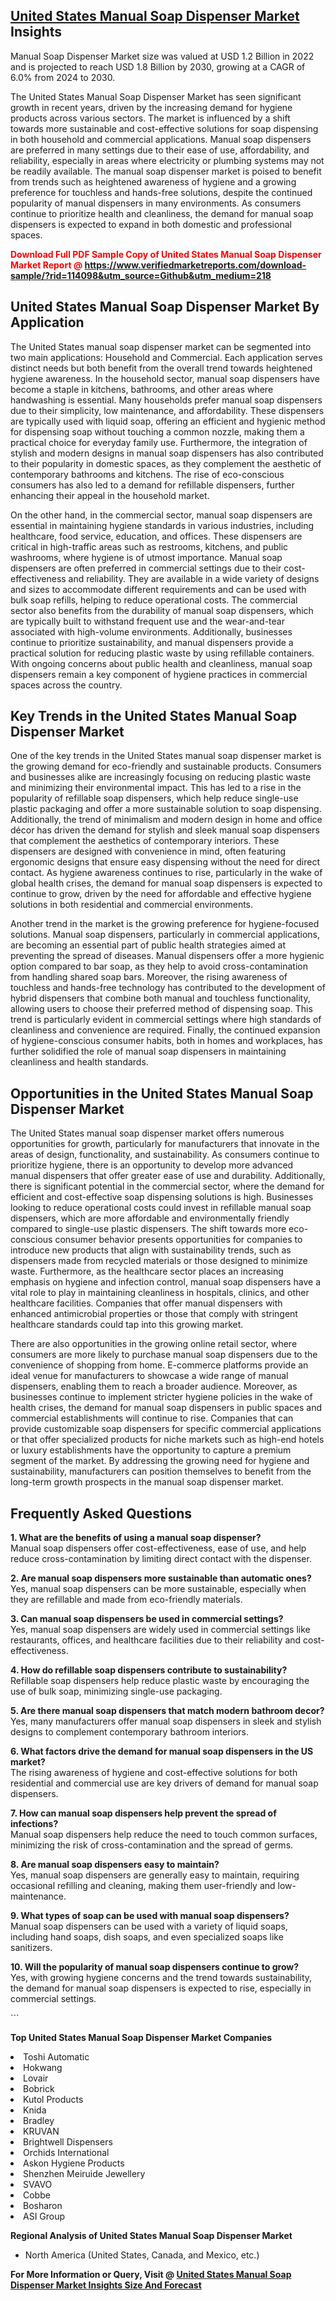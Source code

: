 <h2><a href="https://www.verifiedmarketreports.com/download-sample/?rid=114098&amp;utm_source=Github&amp;utm_medium=218" target="_blank">United States Manual Soap Dispenser Market</a> Insights</h2><p>Manual Soap Dispenser Market size was valued at USD 1.2 Billion in 2022 and is projected to reach USD 1.8 Billion by 2030, growing at a CAGR of 6.0% from 2024 to 2030.</p><p> <p>The United States Manual Soap Dispenser Market has seen significant growth in recent years, driven by the increasing demand for hygiene products across various sectors. The market is influenced by a shift towards more sustainable and cost-effective solutions for soap dispensing in both household and commercial applications. Manual soap dispensers are preferred in many settings due to their ease of use, affordability, and reliability, especially in areas where electricity or plumbing systems may not be readily available. The manual soap dispenser market is poised to benefit from trends such as heightened awareness of hygiene and a growing preference for touchless and hands-free solutions, despite the continued popularity of manual dispensers in many environments. As consumers continue to prioritize health and cleanliness, the demand for manual soap dispensers is expected to expand in both domestic and professional spaces. <strong><p><span class=""><span style="color: #ff0000;"><strong>Download Full PDF Sample Copy of United States Manual Soap Dispenser Market Report</strong> @ </span><a href="https://www.verifiedmarketreports.com/download-sample/?rid=114098&amp;utm_source=Github&amp;utm_medium=218" target="_blank">https://www.verifiedmarketreports.com/download-sample/?rid=114098&amp;utm_source=Github&amp;utm_medium=218</a></span></p></strong></p> <h2>United States Manual Soap Dispenser Market By Application</h2> <p>The United States manual soap dispenser market can be segmented into two main applications: Household and Commercial. Each application serves distinct needs but both benefit from the overall trend towards heightened hygiene awareness. In the household sector, manual soap dispensers have become a staple in kitchens, bathrooms, and other areas where handwashing is essential. Many households prefer manual soap dispensers due to their simplicity, low maintenance, and affordability. These dispensers are typically used with liquid soap, offering an efficient and hygienic method for dispensing soap without touching a common nozzle, making them a practical choice for everyday family use. Furthermore, the integration of stylish and modern designs in manual soap dispensers has also contributed to their popularity in domestic spaces, as they complement the aesthetic of contemporary bathrooms and kitchens. The rise of eco-conscious consumers has also led to a demand for refillable dispensers, further enhancing their appeal in the household market. <p>On the other hand, in the commercial sector, manual soap dispensers are essential in maintaining hygiene standards in various industries, including healthcare, food service, education, and offices. These dispensers are critical in high-traffic areas such as restrooms, kitchens, and public washrooms, where hygiene is of utmost importance. Manual soap dispensers are often preferred in commercial settings due to their cost-effectiveness and reliability. They are available in a wide variety of designs and sizes to accommodate different requirements and can be used with bulk soap refills, helping to reduce operational costs. The commercial sector also benefits from the durability of manual soap dispensers, which are typically built to withstand frequent use and the wear-and-tear associated with high-volume environments. Additionally, businesses continue to prioritize sustainability, and manual dispensers provide a practical solution for reducing plastic waste by using refillable containers. With ongoing concerns about public health and cleanliness, manual soap dispensers remain a key component of hygiene practices in commercial spaces across the country.</p> <h2>Key Trends in the United States Manual Soap Dispenser Market</h2> <p>One of the key trends in the United States manual soap dispenser market is the growing demand for eco-friendly and sustainable products. Consumers and businesses alike are increasingly focusing on reducing plastic waste and minimizing their environmental impact. This has led to a rise in the popularity of refillable soap dispensers, which help reduce single-use plastic packaging and offer a more sustainable solution to soap dispensing. Additionally, the trend of minimalism and modern design in home and office décor has driven the demand for stylish and sleek manual soap dispensers that complement the aesthetics of contemporary interiors. These dispensers are designed with convenience in mind, often featuring ergonomic designs that ensure easy dispensing without the need for direct contact. As hygiene awareness continues to rise, particularly in the wake of global health crises, the demand for manual soap dispensers is expected to continue to grow, driven by the need for affordable and effective hygiene solutions in both residential and commercial environments. <p>Another trend in the market is the growing preference for hygiene-focused solutions. Manual soap dispensers, particularly in commercial applications, are becoming an essential part of public health strategies aimed at preventing the spread of diseases. Manual dispensers offer a more hygienic option compared to bar soap, as they help to avoid cross-contamination from handling shared soap bars. Moreover, the rising awareness of touchless and hands-free technology has contributed to the development of hybrid dispensers that combine both manual and touchless functionality, allowing users to choose their preferred method of dispensing soap. This trend is particularly evident in commercial settings where high standards of cleanliness and convenience are required. Finally, the continued expansion of hygiene-conscious consumer habits, both in homes and workplaces, has further solidified the role of manual soap dispensers in maintaining cleanliness and health standards.</p> <h2>Opportunities in the United States Manual Soap Dispenser Market</h2> <p>The United States manual soap dispenser market offers numerous opportunities for growth, particularly for manufacturers that innovate in the areas of design, functionality, and sustainability. As consumers continue to prioritize hygiene, there is an opportunity to develop more advanced manual dispensers that offer greater ease of use and durability. Additionally, there is significant potential in the commercial sector, where the demand for efficient and cost-effective soap dispensing solutions is high. Businesses looking to reduce operational costs could invest in refillable manual soap dispensers, which are more affordable and environmentally friendly compared to single-use plastic dispensers. The shift towards more eco-conscious consumer behavior presents opportunities for companies to introduce new products that align with sustainability trends, such as dispensers made from recycled materials or those designed to minimize waste. Furthermore, as the healthcare sector places an increasing emphasis on hygiene and infection control, manual soap dispensers have a vital role to play in maintaining cleanliness in hospitals, clinics, and other healthcare facilities. Companies that offer manual dispensers with enhanced antimicrobial properties or those that comply with stringent healthcare standards could tap into this growing market. <p>There are also opportunities in the growing online retail sector, where consumers are more likely to purchase manual soap dispensers due to the convenience of shopping from home. E-commerce platforms provide an ideal venue for manufacturers to showcase a wide range of manual dispensers, enabling them to reach a broader audience. Moreover, as businesses continue to implement stricter hygiene policies in the wake of health crises, the demand for manual soap dispensers in public spaces and commercial establishments will continue to rise. Companies that can provide customizable soap dispensers for specific commercial applications or that offer specialized products for niche markets such as high-end hotels or luxury establishments have the opportunity to capture a premium segment of the market. By addressing the growing need for hygiene and sustainability, manufacturers can position themselves to benefit from the long-term growth prospects in the manual soap dispenser market.</p> <h2>Frequently Asked Questions</h2> <p><strong>1. What are the benefits of using a manual soap dispenser?</strong><br>Manual soap dispensers offer cost-effectiveness, ease of use, and help reduce cross-contamination by limiting direct contact with the dispenser.</p> <p><strong>2. Are manual soap dispensers more sustainable than automatic ones?</strong><br>Yes, manual soap dispensers can be more sustainable, especially when they are refillable and made from eco-friendly materials.</p> <p><strong>3. Can manual soap dispensers be used in commercial settings?</strong><br>Yes, manual soap dispensers are widely used in commercial settings like restaurants, offices, and healthcare facilities due to their reliability and cost-effectiveness.</p> <p><strong>4. How do refillable soap dispensers contribute to sustainability?</strong><br>Refillable soap dispensers help reduce plastic waste by encouraging the use of bulk soap, minimizing single-use packaging.</p> <p><strong>5. Are there manual soap dispensers that match modern bathroom decor?</strong><br>Yes, many manufacturers offer manual soap dispensers in sleek and stylish designs to complement contemporary bathroom interiors.</p> <p><strong>6. What factors drive the demand for manual soap dispensers in the US market?</strong><br>The rising awareness of hygiene and cost-effective solutions for both residential and commercial use are key drivers of demand for manual soap dispensers.</p> <p><strong>7. How can manual soap dispensers help prevent the spread of infections?</strong><br>Manual soap dispensers help reduce the need to touch common surfaces, minimizing the risk of cross-contamination and the spread of germs.</p> <p><strong>8. Are manual soap dispensers easy to maintain?</strong><br>Yes, manual soap dispensers are generally easy to maintain, requiring occasional refilling and cleaning, making them user-friendly and low-maintenance.</p> <p><strong>9. What types of soap can be used with manual soap dispensers?</strong><br>Manual soap dispensers can be used with a variety of liquid soaps, including hand soaps, dish soaps, and even specialized soaps like sanitizers.</p> <p><strong>10. Will the popularity of manual soap dispensers continue to grow?</strong><br>Yes, with growing hygiene concerns and the trend towards sustainability, the demand for manual soap dispensers is expected to rise, especially in commercial settings.</p> ```</p><p><strong>Top United States Manual Soap Dispenser Market Companies</strong></p><div data-test-id=""><p><li>Toshi Automatic</li><li> Hokwang</li><li> Lovair</li><li> Bobrick</li><li> Kutol Products</li><li> Knida</li><li> Bradley</li><li> KRUVAN</li><li> Brightwell Dispensers</li><li> Orchids International</li><li> Askon Hygiene Products</li><li> Shenzhen Meiruide Jewellery</li><li> SVAVO</li><li> Cobbe</li><li> Bosharon</li><li> ASI Group</li></p><div><strong>Regional Analysis of&nbsp;United States Manual Soap Dispenser Market</strong></div><ul><li dir="ltr"><p dir="ltr">North America&nbsp;(United States, Canada, and Mexico, etc.)</p></li></ul><p><strong>For More Information or Query, Visit @&nbsp;</strong><strong><a href="https://www.verifiedmarketreports.com/product/global-manual-soap-dispenser-market-insights-forecast-to-2025/?utm_source=Github&amp;utm_medium=218" target="_blank">United States Manual Soap Dispenser Market Insights Size And Forecast</a></strong></p></div>
